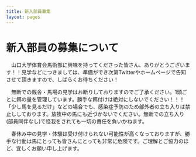 ```yaml
---
title: 新入部員募集
layout: pages
---
```


# 新入部員の募集について

　山口大学体育会馬術部に興味を持ってくださった皆さん、ありがとうございます！！見学などにつきましては、準備ができ次第Twitterやホームページで告知させて頂きますので、しばらくお待ちください！

　無断での厩舎・馬場の見学はお断りしておりますのでご了承ください。1頭ごとに餌の量を管理しています。勝手な餌付けは絶対にしないでください！！！「少し馬を見るだけ」などの場合でも、感染症予防のため部外者の立ち入りは禁止ししております。放牧中の馬にも近づかないでください。無断での立ち入り(部員同伴なし)で怪我をされても一切の責任を負いかねます。

　春休み中の見学・体験は受け付けられない可能性が高くなっておりますが、勝手な行動は馬にとっても皆さんにとっても非常に危険です。ご理解とご協力のほど、宜しくお願い申し上げます。